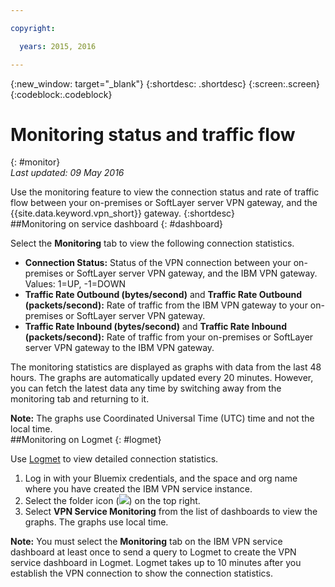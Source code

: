 ```yaml
---

copyright:

  years: 2015, 2016

---
```


{:new_window: target="_blank"}
{:shortdesc: .shortdesc}
{:screen:.screen}
{:codeblock:.codeblock}

# Monitoring status and traffic flow
{: #monitor}  
*Last updated: 09 May 2016*  

Use the monitoring feature to view the connection status and rate of traffic flow between your on-premises or SoftLayer server VPN gateway, and the {{site.data.keyword.vpn_short}} gateway. 
{:shortdesc}  
##Monitoring on service dashboard
{: #dashboard}

Select the **Monitoring** tab to view the following connection statistics.

* **Connection Status:** Status of the VPN connection between your on-premises or SoftLayer server VPN gateway, and the IBM VPN gateway. Values: 1=UP, -1=DOWN 
* **Traffic Rate Outbound (bytes/second)** and **Traffic Rate Outbound (packets/second):** Rate of traffic from the IBM VPN gateway to your on-premises or SoftLayer server VPN gateway.  
* **Traffic Rate Inbound (bytes/second)** and **Traffic Rate Inbound (packets/second):** Rate of traffic from your on-premises or SoftLayer server VPN gateway to the IBM VPN gateway.  

The monitoring statistics are displayed as graphs with data from the last 48 hours. The graphs are automatically updated every 20 minutes. However, you can fetch the latest data any time by switching away from the monitoring tab and returning to it.

**Note:** The graphs use Coordinated Universal Time (UTC) time and not the local time.  
##Monitoring on Logmet
{: #logmet}

Use [Logmet](https://logmet.{DomainName}) to view detailed connection statistics. 

1. Log in with your Bluemix credentials, and the space and org name where you have created the IBM VPN service instance.  
2. Select the folder icon (![](images/folder.png)) on the top right.
3. Select **VPN Service Monitoring** from the list of dashboards to view the graphs. The graphs use local time.  

**Note:** You must select the **Monitoring** tab on the IBM VPN service dashboard at least once to send a query to Logmet to create the VPN service dashboard in Logmet. Logmet takes up to 10 minutes after you establish the VPN connection to show the connection statistics.


